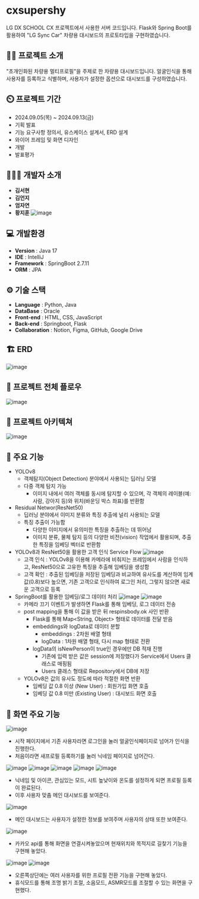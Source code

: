 # cxsupershy
LG DX SCHOOL CX 프로젝트에서 사용한 서버 코드입니다. Flask와 Spring Boot를 활용하여 "LG Sync Car" 차량용 대시보드의 프로토타입을 구현하였습니다.
 
## 👨‍🏫 프로젝트 소개
"초개인화된 차량용 멀티프로필"을 주제로 한 차량용 대시보드입니다. 얼굴인식을 통해 사용자를 등록하고 식별하며, 사용자가 설정한 옵션으로 대시보드를 구성하였습니다.
 
## ⏲️ 프로젝트 기간 
- 2024.09.05(목) ~ 2024.09.13(금)
- 기획 발표
- 기능 요구사항 정의서, 유스케이스 설계서, ERD 설계
- 와이어 프레임 및 화면 디자인
- 개발
- 발표평가
## 🧑‍🤝‍🧑 개발자 소개 
- **김서현**
- **김언지**
- **엄자연**
- **황지훈**
![image](https://github.com/user-attachments/assets/27eeb560-9146-4d07-9cfb-13f118cd3dfb)
 
 
## 💻 개발환경
- **Version** : Java 17
- **IDE** : IntelliJ
- **Framework** : SpringBoot 2.7.11
- **ORM** : JPA
 
## ⚙️ 기술 스택
- **Language** : Python, Java
- **DataBase** : Oracle
- **Front-end** : HTML, CSS, JavaScript
- **Back-end** : Springboot, Flask  
- **Collaboration** : Notion, Figma, GitHub, Google Drive
 
## 🏗️ ERD
![image](https://github.com/user-attachments/assets/ff766157-00d3-4157-819c-54eff9c8c017)
 
## 🌊 프로젝트 전체 플로우
![image](https://github.com/user-attachments/assets/89b28870-ab0b-4363-b34f-5571744a2bdb)
 
 
## 📝 프로젝트 아키텍쳐
![image](https://github.com/user-attachments/assets/42bf8014-11c3-402d-ae83-915040c5e832)
 
 
## 📌 주요 기능
- YOLOv8
  - 객체탐지(Object Detection) 분야에서 사용되는 딥러닝 모델
  - 다중 객체 탐지 가능
    - 이미지 내에서 여러 객체를 동시에 탐지할 수 있으며, 각 객체의 레이블(예:사람, 강아지 등)와 위치(바운딩 박스 좌표)를 반환함
- Residual Networ(ResNet50)
  - 딥러닝 분야에서 이미지 분류와 특징 추출에 널리 사용되는 모델
  - 특징 추출이 가능함
    - 다양한 이미지에서 유의미한 특징을 추출하는 데 뛰어남
    - 이미지 분류, 물체 탐지 등의 다양한 비전(vision) 작업에서 활용되며, 추출한 특징을 임베딩 벡터로 반환함
- YOLOv8과 ResNet50을 활용한 고객 인식 Service Flow
  ![image](https://github.com/user-attachments/assets/829cf3b9-bafa-4cec-a7a7-bbc42697a725)
   - 고객 인식 : YOLOv8을 이용해 카메라에 비춰지는 프레임에서 사람을 인식하고, ResNet50으로 고유한 특징을 추출해 임베딩을 생성함
   - 고객 확인 : 추출된 임베딩을 저장된 임베딩과 비교하여 유사도를 계산하여 임계값(0.8)보다 높으면, 기존 고객으로 인식하여 로그인 처리, 그렇지 않으면 새로운 고객으로 등록
- SpringBoot를 활용한 임베딩/로그 데이터 처리
  ![image](https://github.com/user-attachments/assets/ab37af8e-3f61-4710-972c-df265c114224)
  ![image](https://github.com/user-attachments/assets/ccf35912-ec9c-43ef-9bc1-5fec21a1cb89)
  - 카메라 끄기 이벤트가 발생하면 Flask를 통해 임베딩, 로그 데이터 전송
  - post mapping을 통해 이 값을 받은 뒤 respinsbody.ok 사인 반환
    - Flask를 통해 Map<String, Object> 형태로 데이터를 전달 받음
    - embeddings와 logData로 데이터 분할
      - embeddings : 2차원 배열 형태
      - logData : 1차원 배열 형태, 다시 map 형태로 전환
    - logData의 isNewPerson이 true인 경우에만 DB 적재 진행
      - 기존에 입력 받은 값은 session에 저장했다가 Service에서 Users 클래스로 매핑됨
      - Users 클래스 형태로 Repository에서 DB에 저장
  - YOLOv8은 값의 유사도 정도에 따라 적절한 화면 반환
    - 임베딩 값 0.8 이상 (New User) : 회원가입 화면 호출
    - 임베딩 값 0.8 미만 (Existing User) : 대시보드 화면 호출
 

## 📌 화면 주요 기능
![image](https://github.com/user-attachments/assets/78d270f8-51b5-4b5d-b9b2-83bfbd8a9a69)
- 시작 페이지에서 기존 사용자라면 로그인을 눌러 얼굴인식페이지로 넘어가 인식을 진행한다.
- 처음이라면 새프로필 등록하기를 눌러 닉네임 페이지로 넘어간다.

![image](https://github.com/user-attachments/assets/f0981a82-6fc7-49b7-a566-34d8ababe99f)
![image](https://github.com/user-attachments/assets/ff6a1443-ab75-4196-884c-6af7798ff736)
![image](https://github.com/user-attachments/assets/4c406a28-f458-45d4-b335-6e7fbeac59a9)
![image](https://github.com/user-attachments/assets/b75b2e23-72c4-4f6d-954b-350df1463c9d)
![image](https://github.com/user-attachments/assets/b9a85f34-67de-4153-a14f-1f54415b9530)
- 닉네임 및 아이콘, 관심있는 모드, 시트 높낮이와 온도를 설정하게 되면 프로필 등록이 완료된다.
- 이후 사용자 맞춤 메인 대시보드를 보여준다.

![image](https://github.com/user-attachments/assets/60bda219-b1ee-4f76-a286-705b9c562efd)
- 메인 대시보드는 사용자가 설정한 정보를 보여주며 사용자의 상태 또한 보여준다.

![image](https://github.com/user-attachments/assets/282e49ab-ab2f-4336-84c3-1d0a3762c5df)
- 카카오 api를 통해 화면을 연결시켜놓았으며 현재위치와 목적지로 길찾기 기능을 구현해 놓았다.

![image](https://github.com/user-attachments/assets/a3825c94-6968-48d8-92d9-ecee57413646)
![image](https://github.com/user-attachments/assets/d58a6ae5-ed50-4f85-ba0e-afad58a7fd2b)
- 오른쪽상단에는 여러 사용자를 위한 프로필 전환 기능을 구현해 놓았다.
- 휴식모드를 통해 조명 밝기 조절, 소음모드, ASMR모드를 조절할 수 있는 화면을 구현했다.
